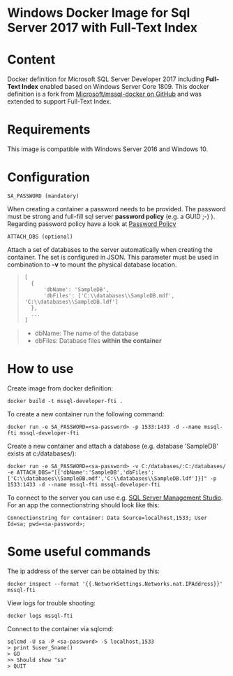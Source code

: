 # Windows Docker Image for Sql Server 2017 with Full-Text Index

# Content
Docker definition for Microsoft SQL Server Developer 2017 including **Full-Text Index** enabled based on Windows Server Core 1809. This docker definition is a fork from [Microsoft/mssql-docker on GitHub](https://github.com/Microsoft/mssql-docker) and was extended to support Full-Text Index.

# Requirements
This image is compatible with Windows Server 2016 and Windows 10.

# Configuration
```
SA_PASSWORD (mandatory)
```
When creating a container a password needs to be provided. The password must be strong and full-fill sql server **password policy** (e.g. a GUID ;-) ). Regarding password policy have a look at [Password Policy](https://docs.microsoft.com/en-us/sql/relational-databases/security/password-policy?view=sql-server-2017)
```
ATTACH_DBS (optional)
```
Attach a set of databases to the server automatically when creating the container. The set is configured in JSON. This parameter must be used in combination to **-v** to mount the physical database location.
>```
>[
>   {
>       'dbName': 'SampleDB', 
>       'dbFiles': ['C:\\databases\\SampleDB.mdf', 'C:\\databases\\SampleDB.ldf']
>   },
>   ...
>]
>```

> - dbName: The name of the database
> - dbFiles: Database files **within the container**

# How to use
Create image from docker definition:
```
docker build -t mssql-developer-fti .
```

To create a new container run the following command:
```
docker run -e SA_PASSWORD=<sa-password> -p 1533:1433 -d --name mssql-fti mssql-developer-fti
```

Create a new container and attach a database (e.g. database 'SampleDB' exists at c:/databases/):
```
docker run -e SA_PASSWORD=<sa-password> -v C:/databases/:C:/databases/ -e ATTACH_DBS="[{'dbName':'SampleDB','dbFiles':['C:\\databases\\SampleDB.mdf','C:\\databases\\SampleDB.ldf']}]" -p 1533:1433 -d --name mssql-fti mssql-developer-fti
```

To connect to the server you can use e.g. [SQL Server Management Studio](https://docs.microsoft.com/en-us/sql/ssms/download-sql-server-management-studio-ssms?view=sql-server-2017).
For an app the connectionstring should look like this:
```
Connectionstring for container: Data Source=localhost,1533; User Id=sa; pwd=<sa-password>;
```

# Some useful commands
The ip address of the server can be obtained by this:
```
docker inspect --format '{{.NetworkSettings.Networks.nat.IPAddress}}' mssql-fti
```

View logs for trouble shooting:
```
docker logs mssql-fti
```

Connect to the container via sqlcmd:
```
sqlcmd -U sa -P <sa-password> -S localhost,1533
> print Suser_Sname()
> GO
>> Should show "sa"
> QUIT
```